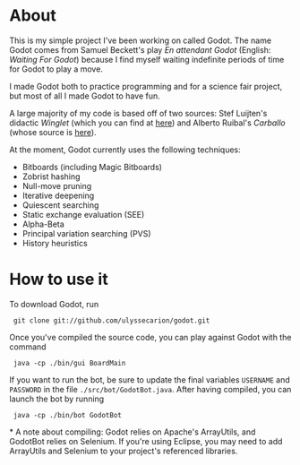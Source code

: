 # About #

This is my simple project I've been working on called Godot. The name Godot comes from Samuel Beckett's play *En attendant Godot* (English: *Waiting For Godot*) because I find myself waiting indefinite periods of time for Godot to play a move.

I made Godot both to practice programming and for a science fair project, but most of all I made Godot to have fun.

A large majority of my code is based off of two sources: Stef Luijten's didactic *Winglet* (which you can find at [here](http://www.sluijten.com/winglet)) and Alberto Ruibal's *Carballo* (whose source is [here](https://github.com/albertoruibal/carballo)).

At the moment, Godot currently uses the following techniques:
* Bitboards (including Magic Bitboards)
* Zobrist hashing
* Null-move pruning
* Iterative deepening
* Quiescent searching
* Static exchange evaluation (SEE)
* Alpha-Beta
* Principal variation searching (PVS)
* History heuristics

# How to use it #

To download Godot, run

     git clone git://github.com/ulyssecarion/godot.git
     
Once you've compiled the source code, you can play against Godot with the command

     java -cp ./bin/gui BoardMain
     
If you want to run the bot, be sure to update the final variables `USERNAME` and `PASSWORD` in the file `./src/bot/GodotBot.java`. After having compiled, you can launch the bot by running

     java -cp ./bin/bot GodotBot
     
\* A note about compiling: Godot relies on Apache's ArrayUtils, and GodotBot relies on Selenium. If you're using Eclipse, you may need to add ArrayUtils and Selenium to your project's referenced libraries.

